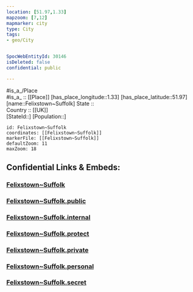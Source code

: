 ```yaml
---
location: [51.97,1.33] 
mapzoom: [7,12] 
mapmarker: city 
type: City
tags:
- geo/City


SpocWebEntityId: 30146
isDeleted: false
confidential: public

---
```

#is_a_/Place  
#is_a_ :: [[Place]] 
[has_place_longitude::1.33] 
[has_place_latitude::51.97] 
[name::Felixstown~Suffolk] 
State ::  
Country :: [[UK]]  
[StateId::] 
[Population::] 



```leaflet
id: Felixstown~Suffolk
coordinates: [[Felixstown~Suffolk]] 
markerFile: [[Felixstown~Suffolk]] 
defaultZoom: 11 
maxZoom: 18
```


## Confidential Links & Embeds: 

### [Felixstown~Suffolk](/_Standards/Earth/Continent/Europe/Europe~North/UK/England/Regions~England/East_of_England/Suffolk/cities~Suffolk/Suffolkcoastal/cities~Suffolkcoastal/Felixstown~Suffolk.md) 

### [Felixstown~Suffolk.public](/_public/Earth/Continent/Europe/Europe~North/UK/England/Regions~England/East_of_England/Suffolk/cities~Suffolk/Suffolkcoastal/cities~Suffolkcoastal/Felixstown~Suffolk.public.md) 

### [Felixstown~Suffolk.internal](/_internal/Earth/Continent/Europe/Europe~North/UK/England/Regions~England/East_of_England/Suffolk/cities~Suffolk/Suffolkcoastal/cities~Suffolkcoastal/Felixstown~Suffolk.internal.md) 

### [Felixstown~Suffolk.protect](/_protect/Earth/Continent/Europe/Europe~North/UK/England/Regions~England/East_of_England/Suffolk/cities~Suffolk/Suffolkcoastal/cities~Suffolkcoastal/Felixstown~Suffolk.protect.md) 

### [Felixstown~Suffolk.private](/_private/Earth/Continent/Europe/Europe~North/UK/England/Regions~England/East_of_England/Suffolk/cities~Suffolk/Suffolkcoastal/cities~Suffolkcoastal/Felixstown~Suffolk.private.md) 

### [Felixstown~Suffolk.personal](/_personal/Earth/Continent/Europe/Europe~North/UK/England/Regions~England/East_of_England/Suffolk/cities~Suffolk/Suffolkcoastal/cities~Suffolkcoastal/Felixstown~Suffolk.personal.md) 

### [Felixstown~Suffolk.secret](/_secret/Earth/Continent/Europe/Europe~North/UK/England/Regions~England/East_of_England/Suffolk/cities~Suffolk/Suffolkcoastal/cities~Suffolkcoastal/Felixstown~Suffolk.secret.md)

